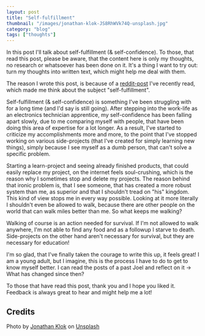 ```yaml
---
layout: post
title: "Self-fulfillment"
thumbnail: "/images/jonathan-klok-JS8RhWVk74Q-unsplash.jpg"
category: "blog"
tags: ["thoughts"]
---
```


In this post I'll talk about self-fulfillment (& self-confidence). To those, that read this post, please be aware, that the content here is only my thoughts, no research or whatsoever has been done on it. It's a thing I want to try out: turn my thoughts into written text, which might help me deal with them.

<!--more-->

The reason I wrote this post, is because of a [reddit-post](https://www.reddit.com/r/selfimprovement/comments/jpqv9a/im_quitting_video_games_help/) I've recently read, which made me think about the subject "self-fulfillment".

Self-fulfillment (& self-confidence) is something I've been struggling with for a long time (and I'd say is still going). After stepping into the work-life as an electronics technician apprentice, my self-confidence has been falling apart slowly, due to me comparing myself with people, that have been doing this area of expertise for a lot longer. As a result, I've started to criticize my accomplishments more and more, to the point that I've stopped working on various side-projects (that I've created for simply learning new things), simply because I see myself as a dumb person, that can't solve a specific problem.

Starting a learn-project and seeing already finished products, that could easily replace my project, on the internet feels soul-crushing, which is the reason why I sometimes stop and delete my projects. The reason behind that ironic problem is, that I see someone, that has created a more robust system than me, as superior and that I shouldn't tread on "his" kingdom. This kind of view stops me in every way possible. Looking at it more literally I shouldn't even be allowed to walk, because there are other people on the world that can walk miles better than me. So what keeps me walking?

Walking of course is an action needed for survival. If I'm not allowed to walk anywhere, I'm not able to find any food and as a followup I starve to death. Side-projects on the other hand aren't necessary for survival, but they are necessary for education!

I'm so glad, that I've finally taken the courage to write this up, it feels great! I am a young adult, but I imagine, this is the process I have to do to get to know myself better. I can read the posts of a past Joel and reflect on it &rarr; What has changed since then?

To those that have read this post, thank you and I hope you liked it. Feedback is always great to hear and might help me a lot!

## Credits

<span>Photo by <a href="https://unsplash.com/@mostly_brave?utm_source=unsplash&amp;utm_medium=referral&amp;utm_content=creditCopyText">Jonathan Klok</a> on <a href="https://unsplash.com/s/photos/confidence?utm_source=unsplash&amp;utm_medium=referral&amp;utm_content=creditCopyText">Unsplash</a></span>